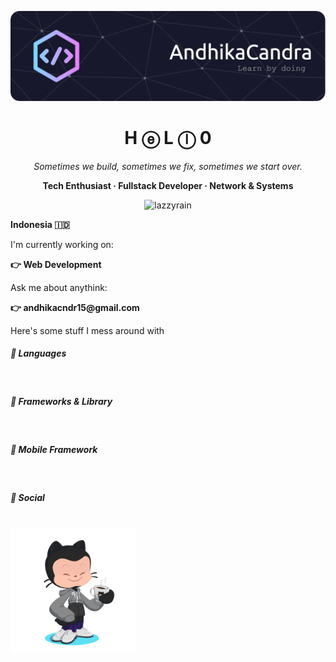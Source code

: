 <p align="center">
    <img src="./banner.png" alt="Header" />
</p>

<h1 align="center">H ⓔ L ⓛ 0</h1>

<div align="center">
    <em>Sometimes we build, sometimes we fix, sometimes we start over.</em>
</div>

<p align="center">
    <strong>Tech Enthusiast · Fullstack Developer · Network & Systems</strong>
</p>
<div align="center">
    <img src="https://komarev.com/ghpvc/?username=lazzyrain&label=Profile%20views&color=000000&style=plastic" alt="lazzyrain" />
</div>

<p><strong>Indonesia 🇮🇩</strong></p>
I'm currently working on:
<p><strong>👉 Web Development</strong></p>
Ask me about anythink:
<p><strong>👉 andhikacndr15@gmail.com</strong></p>

Here's some stuff I mess around with

##### 📒 Languages
<div>
    <img src="https://img.shields.io/badge/PHP-777BB4?style=for-the-badge&logo=php&logoColor=white" alt="">
    <img src="https://img.shields.io/badge/JavaScript-323330?style=for-the-badge&logo=javascript&logoColor=F7DF1E" alt="">
    <img src="https://img.shields.io/badge/Python-FFD43B?style=for-the-badge&logo=python&logoColor=blue" alt="">
</div>

##### 🚀 Frameworks & Library
<div>
    <img src="https://img.shields.io/badge/Bootstrap-563D7C?style=for-the-badge&logo=bootstrap&logoColor=white" alt="">
    <img src="https://img.shields.io/badge/Tailwind_CSS-38B2AC?style=for-the-badge&logo=tailwind-css&logoColor=white" alt="">
    <img src="https://img.shields.io/badge/Codeigniter-EF4223?style=for-the-badge&logo=codeigniter&logoColor=white" alt="">
    <img src="https://img.shields.io/badge/Laravel-FF2D20?style=for-the-badge&logo=laravel&logoColor=white" alt="">
    <img src="https://img.shields.io/badge/Flask-000000?style=for-the-badge&logo=flask&logoColor=white" alt="">
    <img src="https://img.shields.io/badge/React-20232A?style=for-the-badge&logo=react&logoColor=61DAFB" alt="">
    <img src="https://img.shields.io/badge/Electron-2B2E3A?style=for-the-badge&logo=electron&logoColor=9FEAF9" alt="">
</div>

##### 📱 Mobile Framework
<div>
    <img src="https://img.shields.io/badge/Flutter-02569B?style=for-the-badge&logo=flutter&logoColor=white" alt="">
</div>

##### 👨 Social
<div>
    <img src="https://img.shields.io/badge/Facebook-1877F2?style=for-the-badge&logo=facebook&logoColor=white" alt="">
    <img src="https://img.shields.io/badge/Instagram-E4405F?style=for-the-badge&logo=instagram&logoColor=white" alt="">
    <img src="https://img.shields.io/badge/dev.to-0A0A0A?style=for-the-badge&logo=devdotto&logoColor=white" alt="">
</div>

<img src="./octocat.png" alt="octocat" height="200" />

